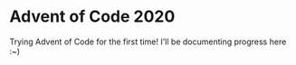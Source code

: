 # Advent of Code 2020

Trying Advent of Code for the first time! I'll be documenting progress here :~) 
